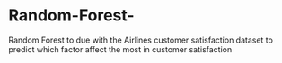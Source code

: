 # Random-Forest-
Random Forest to due with the Airlines customer satisfaction dataset to predict which factor affect the most in customer satisfaction
